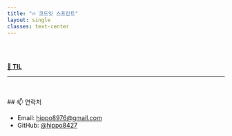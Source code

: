 ```yaml
---
title: "🔥 코드잇 스프린트"
layout: single
classes: text-center
---
```



<br>
<br>

<a href="/TIL/2025-04-24-TIL"><strong>📅 TIL</strong></a>




                  
---
<br>
<br>
## 📫 연락처


- Email: hippo8976@gmail.com
- GitHub: [@hippo8427](https://github.com/hippo8427)

